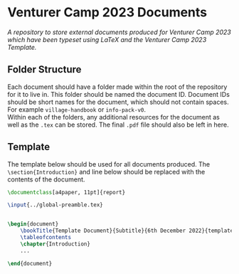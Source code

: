 # Venturer Camp 2023 Documents
*A repository to store external documents produced for Venturer Camp 2023 which have been typeset using LaTeX and the Venturer Camp 2023 Template.*

## Folder Structure
Each document should have a folder made within the root of the repository for it to live in. This folder should be named the document ID. Document IDs should be short names for the document, which should not contain spaces. For example `village-handbook` or `info-pack-v0`.   
Within each of the folders, any additional resources for the document as well as the `.tex` can be stored. The final `.pdf` file should also be left in here.

## Template
The template below should be used for all documents produced. The `\section{Introduction}` and line below should be replaced with the contents of the document.
```tex
\documentclass[a4paper, 11pt]{report}

\input{../global-preamble.tex}


\begin{document}
    \bookTitle{Template Document}{Subtitle}{6th December 2022}{template}
    \tableofcontents
    \chapter{Introduction}
    ...

\end{document}
```

